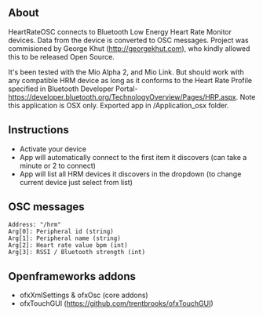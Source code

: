 ## About ##

HeartRateOSC connects to Bluetooth Low Energy Heart Rate Monitor devices. Data from the device is converted to OSC messages. Project was commisioned by George Khut (http://georgekhut.com), who kindly allowed this to be released Open Source. 

It's been tested with the Mio Alpha 2, and Mio Link. But should work with any compatible HRM device as long as it conforms to the Heart Rate Profile specified in Bluetooth Developer Portal- https://developer.bluetooth.org/TechnologyOverview/Pages/HRP.aspx. Note this application is OSX only. Exported app in /Application_osx folder.

## Instructions ##
- Activate your device
- App will automatically connect to the first item it discovers (can take a minute or 2 to connect)
- App will list all HRM devices it discovers in the dropdown (to change current device just select from list)

## OSC messages ##
    Address: "/hrm"
    Arg[0]: Peripheral id (string)
    Arg[1]: Peripheral name (string)
    Arg[2]: Heart rate value bpm (int)
    Arg[3]: RSSI / Bluetooth strength (int)

## Openframeworks addons ##
* 	ofxXmlSettings & ofxOsc (core addons)
*	ofxTouchGUI (https://github.com/trentbrooks/ofxTouchGUI)
